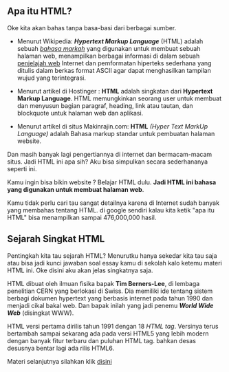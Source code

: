 ## Apa itu HTML?
Oke kita akan bahas tanpa basa-basi dari berbagai sumber.

- Menurut Wikipedia:
_**Hypertext Markup Language**_ (HTML) adalah sebuah _[bahasa markah](https://id.wikipedia.org/wiki/Bahasa_markah "Bahasa markah")_ yang digunakan untuk membuat sebuah halaman web, menampilkan berbagai informasi di dalam sebuah [penjelajah web](https://id.wikipedia.org/wiki/Penjelajah_web "Penjelajah web") Internet dan pemformatan hiperteks sederhana yang ditulis dalam berkas format ASCII agar dapat menghasilkan tampilan wujud yang terintegrasi.

- Menurut artikel di Hostinger :
**HTML** adalah singkatan dari **Hypertext Markup Language**. HTML memungkinkan seorang user untuk membuat dan menyusun bagian paragraf, heading, link atau tautan, dan blockquote untuk halaman web dan aplikasi.

- Menurut artikel di situs Makinrajin.com:
**HTML** _(Hyper Text MarkUp Language)_ adalah Bahasa markup standar untuk pembuatan halaman website.

Dan masih banyak lagi pengertiannya di internet dan bermacam-macam situs. Jadi HTML ini apa sih? Aku bisa simpulkan secara sederhananya seperti ini.

Kamu ingin bisa bikin website ? Belajar HTML dulu. **Jadi HTML ini bahasa yang digunakan untuk membuat halaman web**.

Kamu tidak perlu cari tau sangat detailnya karena di Internet sudah banyak yang membahas tentang HTML. di google sendiri kalau kita ketik "apa itu HTML" bisa menampilkan sampai 476,000,000 hasil.

## Sejarah Singkat HTML
Pentingkah kita tau sejarah HTML? Menurutku hanya sekedar kita tau saja atau bisa jadi kunci jawaban soal essay kamu di sekolah kalo ketemu materi HTML  ini. Oke disini aku akan jelas singkatnya saja.

HTML dibuat oleh ilmuan fisika bapak **Tim Berners-Lee**, di lembaga penelitian CERN yang berlokasi di Swiss. Dia memiliki ide tentang sistem berbagi dokumen hypertext yang berbasis internet pada tahun 1990 dan menjadi cikal bakal web. Dan bapak inilah yang jadi penemu ***World Wide Web***  (disingkat WWW). 

HTML versi pertama dirilis tahun 1991 dengan 18 *HTML tag*. Versinya terus bertambah sampai sekarang ada pada versi HTML5 yang lebih modern dengan banyak fitur terbaru dan puluhan HTML tag. bahkan desas desusnya bentar lagi ada rilis HTML6.

Materi selanjutnya silahkan klik [disini](https://github.com/itokun99/belajar-cepat-html/tree/master/2.%20Sintak%20dan%20Struktur%20dasar%20HTML) 